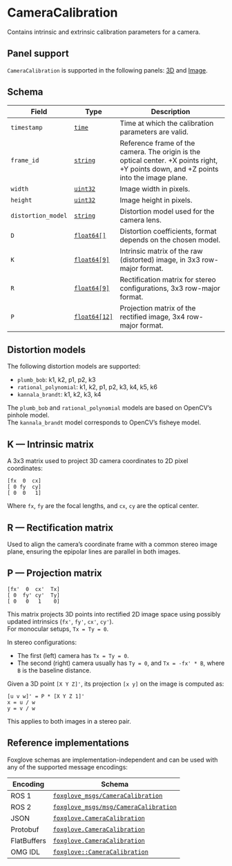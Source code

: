 # CameraCalibration

Contains intrinsic and extrinsic calibration parameters for a camera.

## Panel support

<!--TODO: Link missing documentation when available-->

`CameraCalibration` is supported in the following panels: [3D](#) and [Image](#).

## Schema

| Field              | Type                                         | Description                                                                                                                           |
| ------------------ | -------------------------------------------- | ------------------------------------------------------------------------------------------------------------------------------------- |
| `timestamp`        | [`time`](./built-in-types.md#time)           | Time at which the calibration parameters are valid.                                                                                   |
| `frame_id`         | [`string`](./built-in-types.md#string)       | Reference frame of the camera. The origin is the optical center. +X points right, +Y points down, and +Z points into the image plane. |
| `width`            | [`uint32`](./built-in-types.md#uint32)       | Image width in pixels.                                                                                                                |
| `height`           | [`uint32`](./built-in-types.md#uint32)       | Image height in pixels.                                                                                                               |
| `distortion_model` | [`string`](./built-in-types.md#string)       | Distortion model used for the camera lens.                                                                                            |
| `D`                | [`float64[]`](./built-in-types.md#float64)   | Distortion coefficients, format depends on the chosen model.                                                                          |
| `K`                | [`float64[9]`](./built-in-types.md#float64)  | Intrinsic matrix of the raw (distorted) image, in 3x3 row-major format.                                                               |
| `R`                | [`float64[9]`](./built-in-types.md#float64)  | Rectification matrix for stereo configurations, 3x3 row-major format.                                                                 |
| `P`                | [`float64[12]`](./built-in-types.md#float64) | Projection matrix of the rectified image, 3x4 row-major format.                                                                       |

## Distortion models

The following distortion models are supported:

- `plumb_bob`: k1, k2, p1, p2, k3
- `rational_polynomial`: k1, k2, p1, p2, k3, k4, k5, k6
- `kannala_brandt`: k1, k2, k3, k4

The `plumb_bob` and `rational_polynomial` models are based on OpenCV’s pinhole model.  
The `kannala_brandt` model corresponds to OpenCV’s fisheye model.

## K — Intrinsic matrix

A 3x3 matrix used to project 3D camera coordinates to 2D pixel coordinates:

```
[fx  0  cx]
[ 0 fy  cy]
[ 0  0   1]
```

Where `fx`, `fy` are the focal lengths, and `cx`, `cy` are the optical center.

## R — Rectification matrix

Used to align the camera’s coordinate frame with a common stereo image plane, ensuring the epipolar lines are parallel in both images.

## P — Projection matrix

```
[fx'  0  cx'  Tx]
[ 0  fy' cy'  Ty]
[ 0   0   1    0]
```

This matrix projects 3D points into rectified 2D image space using possibly updated intrinsics (`fx'`, `fy'`, `cx'`, `cy'`).  
For monocular setups, `Tx = Ty = 0`.

In stereo configurations:

- The first (left) camera has `Tx = Ty = 0`.
- The second (right) camera usually has `Ty = 0`, and `Tx = -fx' * B`, where `B` is the baseline distance.

Given a 3D point `[X Y Z]'`, its projection `[x y]` on the image is computed as:

```
[u v w]' = P * [X Y Z 1]'
x = u / w
y = v / w
```

This applies to both images in a stereo pair.

## Reference implementations

Foxglove schemas are implementation-independent and can be used with any of the supported message encodings:

| Encoding    | Schema                                                                                                                            |
| ----------- | --------------------------------------------------------------------------------------------------------------------------------- |
| ROS 1       | [`foxglove_msgs/CameraCalibration`](https://github.com/foxglove/foxglove-sdk/blob/main/schemas/ros1/CameraCalibration.msg)        |
| ROS 2       | [`foxglove_msgs/msg/CameraCalibration`](https://github.com/foxglove/foxglove-sdk/blob/main/schemas/ros2/CameraCalibration.msg)    |
| JSON        | [`foxglove.CameraCalibration`](https://github.com/foxglove/foxglove-sdk/blob/main/schemas/jsonschema/CameraCalibration.json)      |
| Protobuf    | [`foxglove.CameraCalibration`](https://github.com/foxglove/foxglove-sdk/blob/main/schemas/proto/foxglove/CameraCalibration.proto) |
| FlatBuffers | [`foxglove.CameraCalibration`](https://github.com/foxglove/foxglove-sdk/blob/main/schemas/flatbuffer/CameraCalibration.fbs)       |
| OMG IDL     | [`foxglove::CameraCalibration`](https://github.com/foxglove/foxglove-sdk/blob/main/schemas/omgidl/foxglove/CameraCalibration.idl) |
